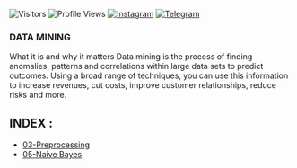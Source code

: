 ![Visitors](https://visitor-badge.laobi.icu/badge?page_id=nicemare&color=blue)
![Profile Views](https://komarev.com/ghpvc/?username=nicemare)
[![Instagram](https://img.shields.io/badge/--linkedin?label=Instagram&logo=Instagram&style=social)](https://www.instagram.com/allif.mh/)
[![Telegram](https://img.shields.io/badge/--telegram?label=Telegram&logo=Telegram&style=social)](https://t.me/Nicemare/) 

### DATA MINING
What it is and why it matters
Data mining is the process of finding anomalies, patterns and correlations within large data sets to predict outcomes. Using a broad range of techniques, you can use this information to increase revenues, cut costs, improve customer relationships, reduce risks and more.

## INDEX :
* [03-Preprocessing](https://github.com/nicemare/DataMining/tree/main/DM-03-PREPROCESSING)
* [05-Naive Bayes](https://github.com/nicemare/DataMining/tree/main/DM-05-Naive%20Bayes)
